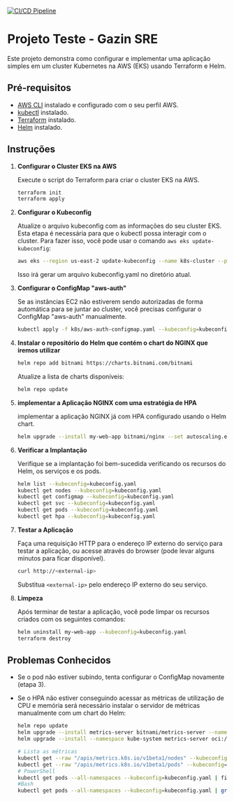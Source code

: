 [![CI/CD Pipeline](https://github.com/PrimOox/Gazin_Tech_SRE/actions/workflows/ci-cd.yml/badge.svg)](https://github.com/PrimOox/Gazin_Tech_SRE/actions/workflows/ci-cd.yml)
# Projeto Teste - Gazin SRE

Este projeto demonstra como configurar e implementar uma aplicação simples em um cluster Kubernetes na AWS (EKS) usando Terraform e Helm.

## Pré-requisitos

- [AWS CLI](https://aws.amazon.com/cli/) instalado e configurado com o seu perfil AWS.
- [kubectl](https://kubernetes.io/docs/tasks/tools/install-kubectl/) instalado.
- [Terraform](https://learn.hashicorp.com/tutorials/terraform/install-cli) instalado.
- [Helm](https://helm.sh/docs/intro/install/) instalado.

## Instruções

1. **Configurar o Cluster EKS na AWS**

    Execute o script do Terraform para criar o cluster EKS na AWS.

    ```bash
    terraform init
    terraform apply
    ```

2. **Configurar o Kubeconfig**

    Atualize o arquivo kubeconfig com as informações do seu cluster EKS. Esta etapa é necessária para que o kubectl possa interagir com o cluster. Para fazer isso, você pode usar o comando `aws eks update-kubeconfig`:

    ```bash
    aws eks --region us-east-2 update-kubeconfig --name k8s-cluster --profile gazin --kubeconfig kubeconfig.yaml
    ```

    Isso irá gerar um arquivo kubeconfig.yaml no diretório atual.

3. **Configurar o ConfigMap "aws-auth"**

    Se as instâncias EC2 não estiverem sendo autorizadas de forma automática para se juntar ao cluster, você precisas configurar o ConfigMap "aws-auth" manualmente.

    ```bash
    kubectl apply -f k8s/aws-auth-configmap.yaml --kubeconfig=kubeconfig.yaml
    ```

4. **Instalar o repositório do Helm que contém o chart do NGINX que iremos utilizar**

    ```bash
    helm repo add bitnami https://charts.bitnami.com/bitnami
    ```

    Atualize a lista de charts disponíveis:

    ```bash
    helm repo update
    ```

5. **implementar a Aplicação NGINX com uma estratégia de HPA**

    implementar a aplicação NGINX já com HPA configurado usando o Helm chart.

    ```bash
    helm upgrade --install my-web-app bitnami/nginx --set autoscaling.enabled=true --set autoscaling.minReplicas=2 --set autoscaling.maxReplicas=5 --set autoscaling.targetCPU=50 --set autoscaling.targetMemory=80 --set resources.requests.cpu=100m --set resources.requests.memory=128Mi --set resources.limits.cpu=200m --set resources.limits.memory=256Mi --kubeconfig=kubeconfig.yaml
    ```

6. **Verificar a Implantação**

    Verifique se a implantação foi bem-sucedida verificando os recursos do Helm, os serviços e os pods.

    ```bash
    helm list --kubeconfig=kubeconfig.yaml
    kubectl get nodes --kubeconfig=kubeconfig.yaml
    kubectl get configmap --kubeconfig=kubeconfig.yaml
    kubectl get svc --kubeconfig=kubeconfig.yaml
    kubectl get pods --kubeconfig=kubeconfig.yaml
    kubectl get hpa --kubeconfig=kubeconfig.yaml
    ```

7. **Testar a Aplicação**

    Faça uma requisição HTTP para o endereço IP externo do serviço para testar a aplicação, ou acesse através do browser (pode levar alguns minutos para ficar disponível).

    ```bash
    curl http://<external-ip>
    ```

    Substitua `<external-ip>` pelo endereço IP externo do seu serviço.

8. **Limpeza**

    Após terminar de testar a aplicação, você pode limpar os recursos criados com os seguintes comandos:

    ```bash
    helm uninstall my-web-app --kubeconfig=kubeconfig.yaml
    terraform destroy
    ```

## Problemas Conhecidos

- Se o pod não estiver subindo, tenta configurar o ConfigMap novamente (etapa 3).
- Se o HPA não estiver conseguindo acessar as métricas de utilização de CPU e memória será necessário instalar o servidor de métricas manualmente com um chart do Helm:

    ```bash
    helm repo update
    helm upgrade --install metrics-server bitnami/metrics-server --namespace kube-system --kubeconfig=kubeconfig.yaml
    helm upgrade --install --namespace kube-system metrics-server oci://registry-1.docker.io/bitnamicharts/metrics-server --set apiService.create=true --kubeconfig=kubeconfig.yaml

    # Lista as métricas
    kubectl get --raw "/apis/metrics.k8s.io/v1beta1/nodes" --kubeconfig=kubeconfig.yaml
    kubectl get --raw "/apis/metrics.k8s.io/v1beta1/pods" --kubeconfig=kubeconfig.yaml
    # PowerShell
    kubectl get pods --all-namespaces --kubeconfig=kubeconfig.yaml | findstr metrics-server
    #Bash
    kubectl get pods --all-namespaces --kubeconfig=kubeconfig.yaml | grep metrics-server
    ```